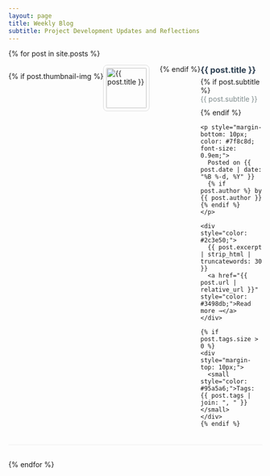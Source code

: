 ```yaml
---
layout: page
title: Weekly Blog
subtitle: Project Development Updates and Reflections
---
```


{% for post in site.posts %}
<div class="post-preview" style="display: flex; align-items: flex-start; margin-bottom: 30px; padding-bottom: 20px; border-bottom: 1px solid #eee;">
  
  <!-- Logo/Image on the left -->
  {% if post.thumbnail-img %}
  <div style="flex-shrink: 0; margin-right: 20px;">
    <a href="{{ post.url | relative_url }}">
      <img src="{{ post.thumbnail-img | relative_url }}" 
           alt="{{ post.title }}" 
           style="width: 80px; height: 80px; object-fit: contain; border: 1px solid #ddd; border-radius: 8px; padding: 5px;">
    </a>
  </div>
  {% endif %}
  
  <!-- Content on the right -->
  <div style="flex: 1;">
    <a href="{{ post.url | relative_url }}" style="text-decoration: none;">
      <h3 style="margin-top: 0; margin-bottom: 5px; color: #2c3e50;">{{ post.title }}</h3>
      {% if post.subtitle %}
      <h4 style="margin-top: 0; margin-bottom: 10px; color: #7f8c8d; font-weight: normal;">{{ post.subtitle }}</h4>
      {% endif %}
    </a>
    
    <p style="margin-bottom: 10px; color: #7f8c8d; font-size: 0.9em;">
      Posted on {{ post.date | date: "%B %-d, %Y" }}
      {% if post.author %} by {{ post.author }}{% endif %}
    </p>
    
    <div style="color: #2c3e50;">
      {{ post.excerpt | strip_html | truncatewords: 30 }}
      <a href="{{ post.url | relative_url }}" style="color: #3498db;">Read more →</a>
    </div>
    
    {% if post.tags.size > 0 %}
    <div style="margin-top: 10px;">
      <small style="color: #95a5a6;">Tags: {{ post.tags | join: ", " }}</small>
    </div>
    {% endif %}
  </div>
  
</div>
{% endfor %}
